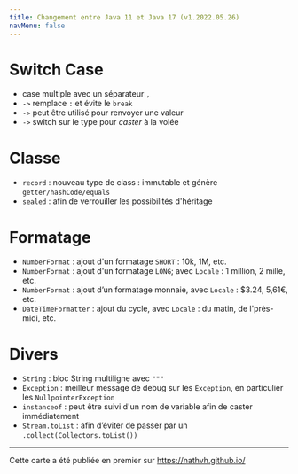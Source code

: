```yaml
---
title: Changement entre Java 11 et Java 17 (v1.2022.05.26)
navMenu: false
---
```


# Switch Case

- case multiple avec un séparateur `,`
- `->` remplace `:` et évite le `break`
- `->` peut être utilisé pour renvoyer une valeur
- `->` switch sur le type pour _caster_ à la volée

# Classe

- `record` : nouveau type de class : immutable et génère `getter/hashCode/equals`
- `sealed` : afin de verrouiller les possibilités d'héritage

# Formatage

- `NumberFormat` : ajout d'un formatage `SHORT` : 10k, 1M, etc.
- `NumberFormat` : ajout d'un formatage `LONG`; avec `Locale` : 1 million, 2 mille, etc.
- `NumberFormat` : ajout d’un formatage monnaie, avec `Locale` : $3.24, 5,61€, etc.
- `DateTimeFormatter` : ajout du cycle, avec `Locale` : du matin, de l'près-midi, etc.

# Divers

- `String` : bloc String multiligne avec `"""`
- `Exception` : meilleur message de debug sur les `Exception`, en particulier les `NullpointerException`
- `instanceof` : peut être suivi d'un nom de variable afin de caster immédiatement
- `Stream.toList` : afin d’éviter de passer par un `.collect(Collectors.toList())`

---
Cette carte a été publiée en premier sur https://nathvh.github.io/

